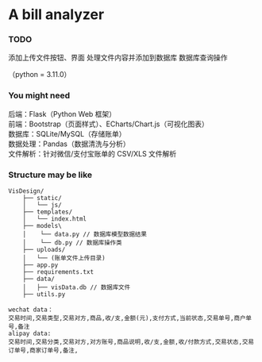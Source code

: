 # A bill analyzer


### TODO
添加上传文件按钮、界面
处理文件内容并添加到数据库
数据库查询操作



（python = 3.11.0）

### You might need

后端：Flask（Python Web 框架）  
前端：Bootstrap（页面样式）、ECharts/Chart.js（可视化图表）  
数据库：SQLite/MySQL（存储账单）  
数据处理：Pandas（数据清洗与分析）  
文件解析：针对微信/支付宝账单的 CSV/XLS 文件解析

### Structure may be like

```
VisDesign/
    ├── static/
    │   └── js/
    ├── templates/
    │   └── index.html
    ├── models\
    │    └── data.py // 数据库模型数据结果
    │    └── db.py // 数据库操作类
    ├── uploads/
    │   └── (账单文件上传目录)
    ├── app.py
    ├── requirements.txt
    ├── data/
    │   ├── visData.db // 数据库文件
    ├── utils.py
```


```
wechat data：
交易时间,交易类型,交易对方,商品,收/支,金额(元),支付方式,当前状态,交易单号,商户单号,备注
alipay data:
交易时间,交易分类,交易对方,对方账号,商品说明,收/支,金额,收/付款方式,交易状态,交易订单号,商家订单号,备注,
```